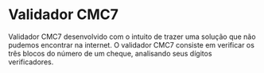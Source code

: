 Validador CMC7
==============

Validador CMC7 desenvolvido com o intuito de trazer uma solução que não pudemos encontrar na internet.
O validador CMC7 consiste em verificar os três blocos do número de um cheque, analisando seus dígitos verificadores.
